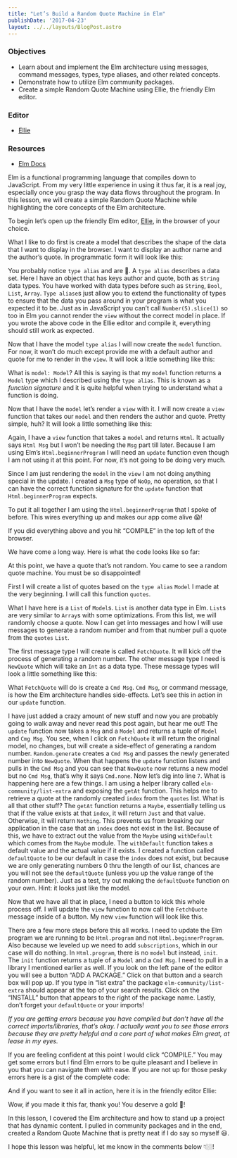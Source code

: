 ```yaml
---
title: "Let’s Build a Random Quote Machine in Elm"
publishDate: '2017-04-23'
layout: ../../layouts/BlogPost.astro
---
```


### Objectives

*   Learn about and implement the Elm architecture using messages, command messages, types, type aliases, and other related concepts.
*   Demonstrate how to utilize Elm community packages.
*   Create a simple Random Quote Machine using Ellie, the friendly Elm editor.

### Editor

*   [Ellie](https://ellie-app.com/new)

### Resources

*   [Elm Docs](http://package.elm-lang.org/)

Elm is a functional programming language that compiles down to JavaScript. From my very little experience in using it thus far, it is a real joy, especially once you grasp the way data flows throughout the program. In this lesson, we will create a simple Random Quote Machine while highlighting the core concepts of the Elm architecture.

To begin let’s open up the friendly Elm editor, [Ellie](https://ellie-app.com/new), in the browser of your choice.

What I like to do first is create a model that describes the shape of the data that I want to display in the browser. I want to display an author name and the author’s quote. In programmatic form it will look like this:

You probably notice `type alias` and are 🤔. A `type alias` describes a data set. Here I have an object that has keys author and quote, both as `String` data types. You have worked with data types before such as `String`, `Bool`, `List`, `Array`. `Type aliase`s just allow you to extend the functionality of types to ensure that the data you pass around in your program is what you expected it to be. Just as in JavaScript you can’t call `Number(5).slice(1)` so too in Elm you cannot render the `view` without the correct model in place. If you wrote the above code in the Ellie editor and compile it, everything should still work as expected.

Now that I have the model `type alias` I will now create the `model` function. For now, it won’t do much except provide me with a default author and quote for me to render in the `view`. It will look a little something like this:

What is `model: Model`? All this is saying is that my `model` function returns a `Model` type which I described using the `type alias`. This is known as a _function signature_ and it is quite helpful when trying to understand what a function is doing.

Now that I have the `model` let’s render a `view` with it. I will now create a `view` function that takes our `model` and then renders the author and quote. Pretty simple, huh? It will look a little something like this:

Again, I have a `view` function that takes a `model` and returns `Html`. It actually says `Html Msg` but I won’t be needing the `Msg` part till later. Because I am using Elm’s `Html.beginnerProgram` I will need an `update` function even though I am not using it at this point. For now, it’s not going to be doing very much.

Since I am just rendering the `model` in the `view` I am not doing anything special in the update. I created a `Msg` type of `NoOp`, no operation, so that I can have the correct function signature for the `update` function that `Html.beginnerProgram` expects.

To put it all together I am using the `Html.beginnerProgram` that I spoke of before. This wires everything up and makes our app come alive 😱!

If you did everything above and you hit “COMPILE” in the top left of the browser.

We have come a long way. Here is what the code looks like so far:

At this point, we have a quote that’s not random. You came to see a random quote machine. You must be so disappointed!

First I will create a list of quotes based on the `type alias` `Model` I made at the very beginning. I will call this function `quotes`.

What I have here is a `List` of `Model`s. `List` is another data type in Elm. `List`s are very similar to `Array`s with some optimizations. From this list, we will randomly choose a quote. Now I can get into messages and how I will use messages to generate a random number and from that number pull a quote from the `quotes` `List`.

The first message type I will create is called `FetchQuote`. It will kick off the process of generating a random number. The other message type I need is `NewQuote` which will take an `Int` as a data type. These message types will look a little something like this:

What `FetchQuote` will do is create a `Cmd Msg`. `Cmd Msg`, or command message, is how the Elm architecture handles side-effects. Let’s see this in action in our `update` function.

I have just added a crazy amount of new stuff and now you are probably going to walk away and never read this post again, but hear me out! The `update` function now takes a `Msg` and a `Model` and returns a tuple of `Model` and `Cmg Msg`. You see, when I click on `FetchQuote` it will return the original model, no changes, but will create a side-effect of generating a random number. `Random.generate` creates a `Cmd Msg` and passes the newly generated number into `NewQuote`. When that happens the `update` function listens and pulls in the `Cmd Msg` and you can see that `NewQuote` now returns a new model but no `Cmd Msg`, that’s why it says `Cmd.none`. Now let’s dig into line `7`. What is happening here are a few things. I am using a helper library called `elm-community/list-extra` and exposing the `getAt` function. This helps me to retrieve a quote at the randomly created `index` from the `quotes` list. What is all that other stuff? The `getAt` function returns a `Maybe`, essentially telling us that if the value exists at that `index`, it will return `Just` and that value. Otherwise, it will return `Nothing`. This prevents us from breaking our application in the case that an `index` does not exist in the list. Because of this, we have to extract out the value from the `Maybe` using `withDefault` which comes from the `Maybe` module. The `withDefault` function takes a default value and the actual value if it exists. I created a function called `defaultQuote` to be our default in case the `index` does not exist, but because we are only generating numbers 0 thru the length of our list, chances are you will not see the `defaultQuote` (unless you up the value range of the random number). Just as a test, try out making the `defaultQuote` function on your own. Hint: it looks just like the model.

Now that we have all that in place, I need a button to kick this whole process off. I will update the `view` function to now call the `FetchQuote` message inside of a button. My new `view` function will look like this.

There are a few more steps before this all works. I need to update the Elm program we are running to be `Html.program` and not `Html.beginnerProgram`. Also because we leveled up we need to add `subscriptions`, which in our case will do nothing. In `Html.program`, there is no `model` but instead, `init`. The `init` function returns a tuple of a `Model` and a `Cmd Msg`. I need to pull in a library I mentioned earlier as well. If you look on the left pane of the editor you will see a button “ADD A PACKAGE.” Click on that button and a search box will pop up. If you type in “list extra” the package `elm-community/list-extra` should appear at the top of your search results. Click on the “INSTALL” button that appears to the right of the package name. Lastly, don’t forget your `defaultQuote` or your imports!

_If you are getting errors because you have compiled but don’t have all the correct imports/libraries, that’s okay. I actually want you to see those errors because they are pretty helpful and a core part of what makes Elm great, at lease in my eyes._

If you are feeling confident at this point I would click “COMPILE.” You may get some errors but I find Elm errors to be quite pleasant and I believe in you that you can navigate them with ease. If you are not up for those pesky errors here is a gist of the complete code:

And if you want to see it all in action, here it is in the friendly editor Ellie:

Wow, if you made it this far, thank you! You deserve a gold 🌟!

In this lesson, I covered the Elm architecture and how to stand up a project that has dynamic content. I pulled in community packages and in the end, created a Random Quote Machine that is pretty neat if I do say so myself 😃.

I hope this lesson was helpful, let me know in the comments below 👇🏼!
